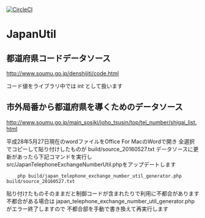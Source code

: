 [![CircleCI](https://circleci.com/gh/NinjaAnija/japan-util.svg?style=shield&circle-token=5937a1c02f22d7050e14eb952dffa7ae62f7e6aa)](https://circleci.com/gh/NinjaAnija/japan-util)

# JapanUtil

## 都道府県コードデータソース
http://www.soumu.go.jp/denshijiti/code.html

コード値をライブラリ中では int として扱います

## 市外局番から都道府県を導くためのデータソース
http://www.soumu.go.jp/main_sosiki/joho_tsusin/top/tel_number/shigai_list.html

平成28年5月27日現在のwordファイルをOffice For MacのWordで開き
全選択でコピーして貼り付けしたものが build/source_20160527.txt
データソースに更新があったら下記コマンドを実行し
src/JapanTelephoneExchangeNumberUtil.phpをアップデートします
```shell
    php build/japan_telephone_exchange_number_util_generator.php build/source_20160527.txt
```
貼り付けたものそのままだと制御コードが含まれたりで利用に不都合があります
不都合がある場合は japan_telephone_exchange_number_util_generator.php がエラー終了しますので
不都合部を手動で書き換えて再実行します
